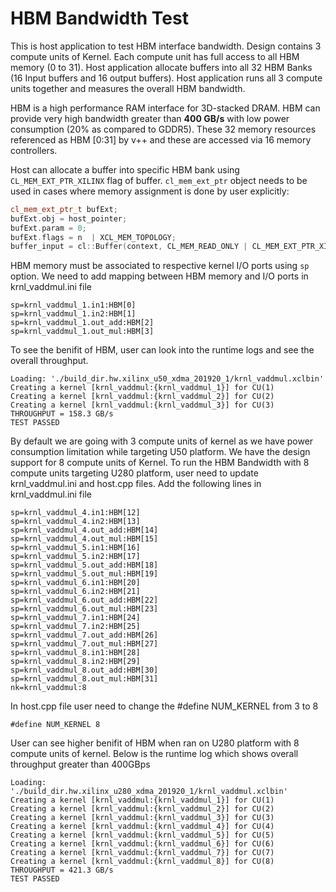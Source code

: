 HBM Bandwidth Test
===================

This is host application to test HBM interface bandwidth. Design contains 3 compute units of Kernel. Each compute unit has full access to all HBM memory (0 to 31). Host application allocate buffers into all 32 HBM Banks (16 Input buffers and 16 output buffers). Host application runs all 3 compute units together and measures the overall HBM bandwidth.

HBM is a high performance RAM interface for 3D-stacked DRAM. HBM can provide very  high bandwidth  greater than **400 GB/s** with low power consumption (20% as compared to GDDR5). These 32 memory resources referenced as HBM [0:31] by v++ and these are accessed via 16 memory controllers.

Host can allocate a buffer into specific HBM bank using `CL_MEM_EXT_PTR_XILINX` flag of buffer. `cl_mem_ext_ptr` object needs to be used in cases where memory assignment is done by user explicitly:

```c++
cl_mem_ext_ptr_t bufExt;
bufExt.obj = host_pointer;
bufExt.param = 0;
bufExt.flags = n  | XCL_MEM_TOPOLOGY; 
buffer_input = cl::Buffer(context, CL_MEM_READ_ONLY | CL_MEM_EXT_PTR_XILINX | CL_MEM_USE_HOST_PTR, size, &bufExt, &err));
```

HBM memory must be associated to respective kernel I/O ports using `sp` option. We need to add mapping between HBM memory and I/O ports in krnl_vaddmul.ini file

```
sp=krnl_vaddmul_1.in1:HBM[0]
sp=krnl_vaddmul_1.in2:HBM[1] 
sp=krnl_vaddmul_1.out_add:HBM[2]
sp=krnl_vaddmul_1.out_mul:HBM[3]
```

To see the benifit of HBM, user can look into the runtime logs and see the overall throughput.
```
Loading: './build_dir.hw.xilinx_u50_xdma_201920_1/krnl_vaddmul.xclbin'
Creating a kernel [krnl_vaddmul:{krnl_vaddmul_1}] for CU(1)
Creating a kernel [krnl_vaddmul:{krnl_vaddmul_2}] for CU(2)
Creating a kernel [krnl_vaddmul:{krnl_vaddmul_3}] for CU(3)
THROUGHPUT = 158.3 GB/s
TEST PASSED
```
By default we are going with 3 compute units of kernel as we have power consumption limitation while targeting U50 platform. We have the design support for 8 compute units of Kernel. To run the HBM Bandwidth with 8 compute units targeting U280 platform, user need to update krnl_vaddmul.ini and host.cpp files.
Add the following lines in krnl_vaddmul.ini file
```
sp=krnl_vaddmul_4.in1:HBM[12]
sp=krnl_vaddmul_4.in2:HBM[13]
sp=krnl_vaddmul_4.out_add:HBM[14]
sp=krnl_vaddmul_4.out_mul:HBM[15]
sp=krnl_vaddmul_5.in1:HBM[16]
sp=krnl_vaddmul_5.in2:HBM[17]
sp=krnl_vaddmul_5.out_add:HBM[18]
sp=krnl_vaddmul_5.out_mul:HBM[19]
sp=krnl_vaddmul_6.in1:HBM[20]
sp=krnl_vaddmul_6.in2:HBM[21]
sp=krnl_vaddmul_6.out_add:HBM[22]
sp=krnl_vaddmul_6.out_mul:HBM[23]
sp=krnl_vaddmul_7.in1:HBM[24]
sp=krnl_vaddmul_7.in2:HBM[25] 
sp=krnl_vaddmul_7.out_add:HBM[26]
sp=krnl_vaddmul_7.out_mul:HBM[27]
sp=krnl_vaddmul_8.in1:HBM[28]
sp=krnl_vaddmul_8.in2:HBM[29] 
sp=krnl_vaddmul_8.out_add:HBM[30]
sp=krnl_vaddmul_8.out_mul:HBM[31]
nk=krnl_vaddmul:8
```
In host.cpp file user need to change the #define NUM_KERNEL from 3 to 8
```
#define NUM_KERNEL 8
```
User can see higher benifit of HBM when ran on U280 platform with 8 compute units of kernel. Below is the runtime log which shows overall throughput greater than 400GBps
```
Loading: './build_dir.hw.xilinx_u280_xdma_201920_1/krnl_vaddmul.xclbin'
Creating a kernel [krnl_vaddmul:{krnl_vaddmul_1}] for CU(1)
Creating a kernel [krnl_vaddmul:{krnl_vaddmul_2}] for CU(2)
Creating a kernel [krnl_vaddmul:{krnl_vaddmul_3}] for CU(3)
Creating a kernel [krnl_vaddmul:{krnl_vaddmul_4}] for CU(4)
Creating a kernel [krnl_vaddmul:{krnl_vaddmul_5}] for CU(5)
Creating a kernel [krnl_vaddmul:{krnl_vaddmul_6}] for CU(6)
Creating a kernel [krnl_vaddmul:{krnl_vaddmul_7}] for CU(7)
Creating a kernel [krnl_vaddmul:{krnl_vaddmul_8}] for CU(8)
THROUGHPUT = 421.3 GB/s
TEST PASSED
```

